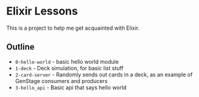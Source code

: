 # Elixir Lessons

This is a project to help me get acquainted with Elixir.

## Outline

* `0-hello-world` - basic hello world module
* `1-deck` - Deck simulation, for basic list stuff
* `2-card-server` - Randomly sends out cards in a deck, as an example of GenStage consumers and producers
* `3-hello_api` - Basic api that says hello world